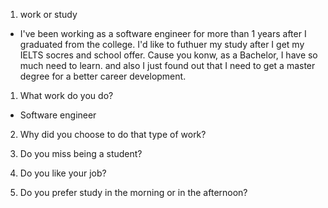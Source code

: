1. work or study

  * I've been working as a software engineer for more than 1 years after I graduated from the college. I'd like to futhuer my study after I get my IELTS socres and school offer. Cause you konw, as a Bachelor, I have so much need to learn. and also I just found out that I need to get a master degree for a better career development.


1. What work do you do?

  * Software engineer

2. Why did you choose to do that type of work?

3. Do you miss being a student?

4. Do you like your job?

5. Do you prefer study in the morning or in the afternoon?


